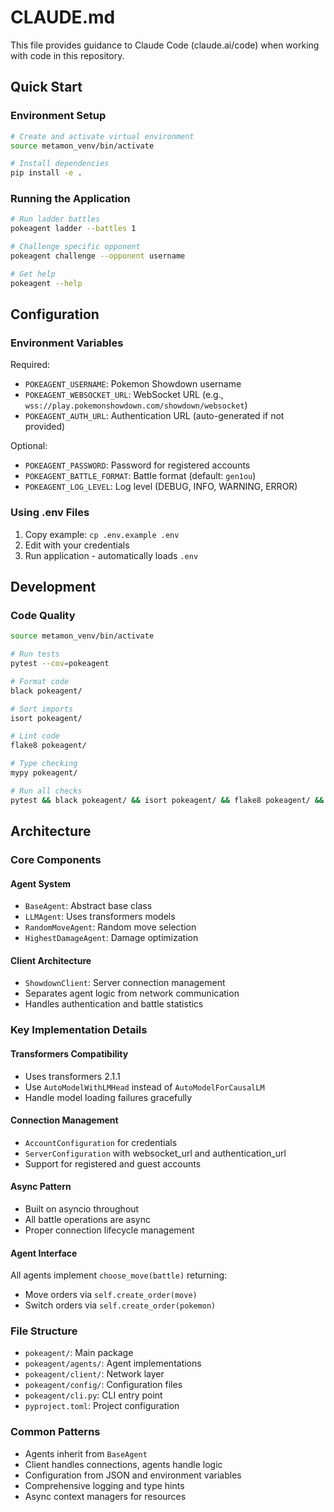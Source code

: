 # CLAUDE.md

This file provides guidance to Claude Code (claude.ai/code) when working with code in this repository.

## Quick Start

### Environment Setup
```bash
# Create and activate virtual environment
source metamon_venv/bin/activate

# Install dependencies
pip install -e .
```

### Running the Application
```bash
# Run ladder battles
pokeagent ladder --battles 1

# Challenge specific opponent
pokeagent challenge --opponent username

# Get help
pokeagent --help
```

## Configuration

### Environment Variables

Required:
- `POKEAGENT_USERNAME`: Pokemon Showdown username
- `POKEAGENT_WEBSOCKET_URL`: WebSocket URL (e.g., `wss://play.pokemonshowdown.com/showdown/websocket`)
- `POKEAGENT_AUTH_URL`: Authentication URL (auto-generated if not provided)

Optional:
- `POKEAGENT_PASSWORD`: Password for registered accounts
- `POKEAGENT_BATTLE_FORMAT`: Battle format (default: `gen1ou`)
- `POKEAGENT_LOG_LEVEL`: Log level (DEBUG, INFO, WARNING, ERROR)

### Using .env Files
1. Copy example: `cp .env.example .env`
2. Edit with your credentials
3. Run application - automatically loads `.env`

## Development

### Code Quality
```bash
source metamon_venv/bin/activate

# Run tests
pytest --cov=pokeagent

# Format code
black pokeagent/

# Sort imports
isort pokeagent/

# Lint code
flake8 pokeagent/

# Type checking
mypy pokeagent/

# Run all checks
pytest && black pokeagent/ && isort pokeagent/ && flake8 pokeagent/ && mypy pokeagent/
```

## Architecture

### Core Components

#### Agent System
- `BaseAgent`: Abstract base class
- `LLMAgent`: Uses transformers models
- `RandomMoveAgent`: Random move selection
- `HighestDamageAgent`: Damage optimization

#### Client Architecture
- `ShowdownClient`: Server connection management
- Separates agent logic from network communication
- Handles authentication and battle statistics

### Key Implementation Details

#### Transformers Compatibility
- Uses transformers 2.1.1
- Use `AutoModelWithLMHead` instead of `AutoModelForCausalLM`
- Handle model loading failures gracefully

#### Connection Management
- `AccountConfiguration` for credentials
- `ServerConfiguration` with websocket_url and authentication_url
- Support for registered and guest accounts

#### Async Pattern
- Built on asyncio throughout
- All battle operations are async
- Proper connection lifecycle management

#### Agent Interface
All agents implement `choose_move(battle)` returning:
- Move orders via `self.create_order(move)`
- Switch orders via `self.create_order(pokemon)`

### File Structure
- `pokeagent/`: Main package
- `pokeagent/agents/`: Agent implementations
- `pokeagent/client/`: Network layer
- `pokeagent/config/`: Configuration files
- `pokeagent/cli.py`: CLI entry point
- `pyproject.toml`: Project configuration

### Common Patterns
- Agents inherit from `BaseAgent`
- Client handles connections, agents handle logic
- Configuration from JSON and environment variables
- Comprehensive logging and type hints
- Async context managers for resources